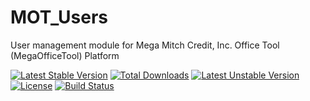 MOT_Users
=========

User management module for Mega Mitch Credit, Inc. Office Tool (MegaOfficeTool) Platform

[![Latest Stable Version](https://poser.pugx.org/codingmatters/mot-users/v/stable.svg)](https://packagist.org/packages/codingmatters/mot-users) [![Total Downloads](https://poser.pugx.org/codingmatters/mot-users/downloads.svg)](https://packagist.org/packages/codingmatters/mot-users) [![Latest Unstable Version](https://poser.pugx.org/codingmatters/mot-users/v/unstable.svg)](https://packagist.org/packages/codingmatters/mot-users) [![License](https://poser.pugx.org/codingmatters/mot-users/license.svg)](https://packagist.org/packages/codingmatters/mot-users) [![Build Status](https://travis-ci.org/CodingMatters/MOT_Users.svg)](https://travis-ci.org/CodingMatters/MOT_Users)